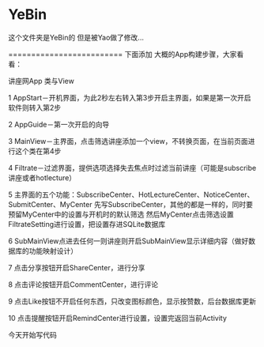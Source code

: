 ﻿YeBin
=====

这个文件夹是YeBin的
但是被Yao做了修改...

=========================
下面添加 大概的App构建步骤，大家看看：

讲座网App 类与View

1 AppStart－开机界面，为此2秒左右转入第3步开启主界面，如果是第一次开启软件则转入第2步

2 AppGuide－第一次开启的向导

3 MainView－主界面，点击筛选讲座添加一个view，不转换页面，在当前页面进行这个类在第4步

4 Filtrate－过滤界面，提供选项选择失去焦点时过滤当前讲座（可能是subscribe讲座或者hotlecture）

5 主界面的五个功能：SubscribeCenter、HotLectureCenter、NoticeCenter、SubmitCenter、MyCenter
先写SubscribeCenter，其他的都是一样的，同时要预留MyCenter中的设置与开机时的默认筛选
然后MyCenter点击筛选设置FiltrateSetting进行设置，把设置存进SQLite数据库

6 SubMainView点进去任何一则讲座则开启SubMainView显示详细内容（做好数据库的功能映射设计）

7 点击分享按钮开启ShareCenter，进行分享

8 点击评论按钮开启CommentCenter，进行评论

9 点击Like按钮不开启任何东西，只改变图标颜色，显示按赞数，后台数据库更新

10 点击提醒按钮开启RemindCenter进行设置，设置完返回当前Activity


今天开始写代码







